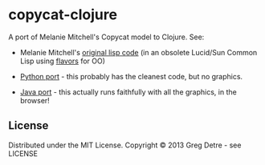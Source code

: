 # copycat-clojure

A port of Melanie Mitchell's Copycat model to Clojure. See:

* Melanie Mitchell's [original lisp code](http://web.cecs.pdx.edu/~mm/how-to-get-copycat.html) (in an obsolete Lucid/Sun Common Lisp using [flavors](https://groups.google.com/forum/#!topic/comp.lang.lisp/g8-Xb_ko_YA) for OO)

* [Python port](https://github.com/jtauber/co.py.cat) - this probably has the cleanest code, but no graphics.

* [Java port](http://itee.uq.edu.au/~scottb/Copycat.html) - this actually runs faithfully with all the graphics, in the browser!


## License

Distributed under the MIT License. Copyright © 2013 Greg Detre - see LICENSE
